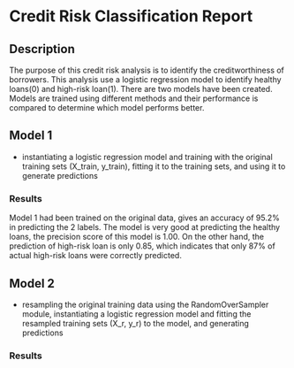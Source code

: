 # Credit Risk Classification Report

## Description
The purpose of this credit risk analysis is to identify the creditworthiness of borrowers. This analysis use a logistic regression model to identify healthy loans(0) and high-risk loan(1). There are two models have been created. Models are trained using different methods and their performance is compared to determine which model performs better. 

## Model 1
* instantiating a logistic regression model and training with the original training sets (X_train, y_train), fitting it to the training sets, and using it to generate predictions <br>

### Results
Model 1 had been trained on the original data, gives an accuracy of 95.2% in predicting the 2 labels. The model is very good at predicting the healthy loans, the precision score of this model is 1.00. On the other hand, the prediction of high-risk loan is only 0.85, which indicates that only 87% of actual high-risk loans were correctly predicted.


## Model 2
*  resampling the original training data using the RandomOverSampler module, instantiating a logistic regression model and fitting the resampled training sets (X_r, y_r) to the model, and generating predictions <br>

### Results
